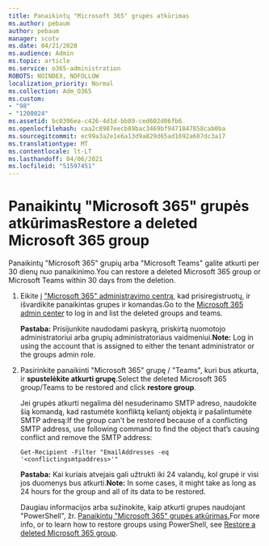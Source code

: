 ```yaml
---
title: Panaikintų "Microsoft 365" grupės atkūrimas
ms.author: pebaum
author: pebaum
manager: scotv
ms.date: 04/21/2020
ms.audience: Admin
ms.topic: article
ms.service: o365-administration
ROBOTS: NOINDEX, NOFOLLOW
localization_priority: Normal
ms.collection: Adm_O365
ms.custom:
- "98"
- "1200024"
ms.assetid: bc0396ea-c426-4d1d-bb89-ced602d06fb6
ms.openlocfilehash: caa2c8987eecb89bac3469bf9471847858cab0ba
ms.sourcegitcommit: ec99a3a2e1e6a13d9a829d65ad1692a607dc3a17
ms.translationtype: MT
ms.contentlocale: lt-LT
ms.lasthandoff: 04/06/2021
ms.locfileid: "51597451"
---
```

# <a name="restore-a-deleted-microsoft-365-group"></a><span data-ttu-id="8b203-102">Panaikintų "Microsoft 365" grupės atkūrimas</span><span class="sxs-lookup"><span data-stu-id="8b203-102">Restore a deleted Microsoft 365 group</span></span>

<span data-ttu-id="8b203-103">Panaikintų "Microsoft 365" grupių arba "Microsoft Teams" galite atkurti per 30 dienų nuo panaikinimo.</span><span class="sxs-lookup"><span data-stu-id="8b203-103">You can restore a deleted Microsoft 365 group or Microsoft Teams within 30 days from the deletion.</span></span>

1. <span data-ttu-id="8b203-104">Eikite į ["Microsoft 365" administravimo centrą,](https://aka.ms/RestoreDeletedGroup) kad prisiregistruotų, ir išvardikite panaikintas grupes ir komandas.</span><span class="sxs-lookup"><span data-stu-id="8b203-104">Go to the [Microsoft 365 admin center](https://aka.ms/RestoreDeletedGroup) to log in and list the deleted groups and teams.</span></span>

    <span data-ttu-id="8b203-105">**Pastaba:** Prisijunkite naudodami paskyrą, priskirtą nuomotojo administratoriui arba grupių administratoriaus vaidmeniui.</span><span class="sxs-lookup"><span data-stu-id="8b203-105">**Note:** Log in using the account that is assigned to either the tenant administrator or the groups admin role.</span></span>

1. <span data-ttu-id="8b203-106">Pasirinkite panaikinti "Microsoft 365" grupę / "Teams", kuri bus atkurta, ir **spustelėkite atkurti grupę**.</span><span class="sxs-lookup"><span data-stu-id="8b203-106">Select the deleted Microsoft 365 group/Teams to be restored and click **restore group**.</span></span>

    <span data-ttu-id="8b203-107">Jei grupės atkurti negalima dėl nesuderinamo SMTP adreso, naudokite šią komandą, kad rastumėte konfliktą keliantį objektą ir pašalintumėte SMTP adresą:</span><span class="sxs-lookup"><span data-stu-id="8b203-107">If the group can't be restored because of a conflicting SMTP address, use following command to find the object that’s causing conflict and remove the SMTP address:</span></span>

    `Get-Recipient -Filter "EmailAddresses -eq '<conflictingsmtpaddress>'"`

    <span data-ttu-id="8b203-108">**Pastaba:** Kai kuriais atvejais gali užtrukti iki 24 valandų, kol grupė ir visi jos duomenys bus atkurti.</span><span class="sxs-lookup"><span data-stu-id="8b203-108">**Note:** In some cases, it might take as long as 24 hours for the group and all of its data to be restored.</span></span>

    <span data-ttu-id="8b203-109">Daugiau informacijos arba sužinokite, kaip atkurti grupes naudojant "PowerShell", žr. [Panaikintų "Microsoft 365" grupės atkūrimas.](https://go.microsoft.com/fwlink/?linkid=867802)</span><span class="sxs-lookup"><span data-stu-id="8b203-109">For more info, or to learn how to restore groups using PowerShell, see [Restore a deleted Microsoft 365 group](https://go.microsoft.com/fwlink/?linkid=867802).</span></span>